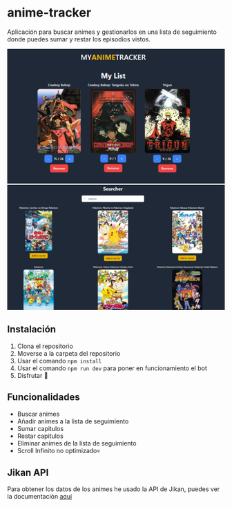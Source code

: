 # anime-tracker 
Aplicación para buscar animes y gestionarlos en una lista de seguimiento donde puedes sumar y restar los episodios vistos.

![anime-tracker](./public/imagenEjemplo.png)
![anime-tracker](./public/ejemploBuscador.PNG)

## Instalación

1. Clona el repositorio
2. Moverse a la carpeta del repositorio
3. Usar el comando ```npm install```
4. Usar el comando ```npm run dev``` para poner en funcionamiento el bot
5. Disfrutar 🤯

## Funcionalidades

- Buscar animes
- Añadir animes a la lista de seguimiento
- Sumar capitulos
- Restar capitulos
- Eliminar animes de la lista de seguimiento
- Scroll Infinito no optimizado💀

## Jikan API
Para obtener los datos de los animes he usado la API de Jikan, puedes ver la documentación [aquí](https://docs.api.jikan.moe/)
